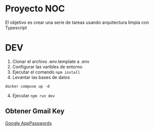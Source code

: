 # Proyecto NOC

El objetivo es crear una serie de tareas usando arquitectura limpia con Typescript

# DEV
1. Clonar el archivo .env.template a .env
2. Configurar las varibles de entorno
3. Ejecutar el comando ```npm install```
4. Levantar las bases de datos
```
docker compose up -d
```
4. Ejecutar ```npm run dev```

## Obtener Gmail Key
[Google AppPasswords](https://myaccount.google.com/u/0/apppasswords)